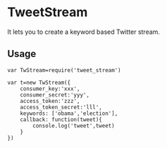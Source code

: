# TweetStream

It lets you to create a keyword based Twitter stream.

## Usage
```
var TwStream=require('tweet_stream')

var t=new TwStream({
    consumer_key:'xxx',
    consumer_secret:'yyy',
    access_token:'zzz',
    access_token_secret:'lll',
    keywords: ['obama','election'],
    callback: function(tweet){
        console.log('tweet',tweet)
    }
})
```
